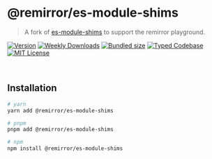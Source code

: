 # @remirror/es-module-shims

> A fork of [es-module-shims](https://github.com/guybedford/es-module-shims) to support the remirror playground.

[![Version][version]][npm] [![Weekly Downloads][downloads-badge]][npm] [![Bundled size][size-badge]][size] [![Typed Codebase][typescript]](#) [![MIT License][license]](#)

[version]: https://flat.badgen.net/npm/v/@remirror/es-module-shims
[npm]: https://npmjs.com/package/@remirror/es-module-shims
[license]: https://flat.badgen.net/badge/license/MIT/purple
[size]: https://bundlephobia.com/result?p=@remirror/es-module-shims
[size-badge]: https://flat.badgen.net/bundlephobia/minzip/@remirror/es-module-shims
[typescript]: https://flat.badgen.net/badge/icon/TypeScript?icon=typescript&label
[downloads-badge]: https://badgen.net/npm/dw/@remirror/es-module-shims/red?icon=npm

<br />

## Installation

```bash
# yarn
yarn add @remirror/es-module-shims

# pnpm
pnpm add @remirror/es-module-shims

# npm
npm install @remirror/es-module-shims
```

<br />
